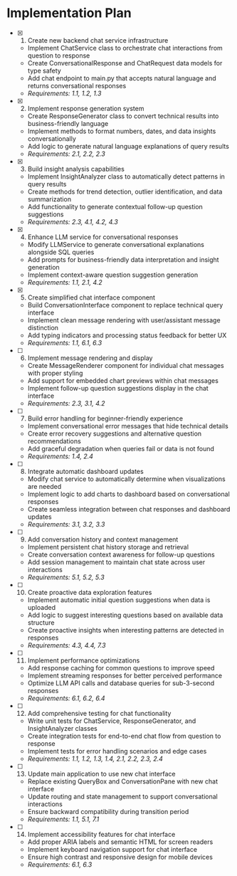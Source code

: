 # Implementation Plan

- [x] 1. Create new backend chat service infrastructure

  - Implement ChatService class to orchestrate chat interactions from question to response
  - Create ConversationalResponse and ChatRequest data models for type safety
  - Add chat endpoint to main.py that accepts natural language and returns conversational responses
  - _Requirements: 1.1, 1.2, 1.3_

- [x] 2. Implement response generation system

  - Create ResponseGenerator class to convert technical results into business-friendly language
  - Implement methods to format numbers, dates, and data insights conversationally
  - Add logic to generate natural language explanations of query results
  - _Requirements: 2.1, 2.2, 2.3_

- [x] 3. Build insight analysis capabilities

  - Implement InsightAnalyzer class to automatically detect patterns in query results
  - Create methods for trend detection, outlier identification, and data summarization
  - Add functionality to generate contextual follow-up question suggestions
  - _Requirements: 2.3, 4.1, 4.2, 4.3_

- [x] 4. Enhance LLM service for conversational responses

  - Modify LLMService to generate conversational explanations alongside SQL queries
  - Add prompts for business-friendly data interpretation and insight generation
  - Implement context-aware question suggestion generation
  - _Requirements: 1.1, 2.1, 4.2_

- [x] 5. Create simplified chat interface component

  - Build ConversationInterface component to replace technical query interface
  - Implement clean message rendering with user/assistant message distinction
  - Add typing indicators and processing status feedback for better UX
  - _Requirements: 1.1, 6.1, 6.3_

- [ ] 6. Implement message rendering and display

  - Create MessageRenderer component for individual chat messages with proper styling
  - Add support for embedded chart previews within chat messages
  - Implement follow-up question suggestions display in the chat interface
  - _Requirements: 2.3, 3.1, 4.2_

- [ ] 7. Build error handling for beginner-friendly experience

  - Implement conversational error messages that hide technical details
  - Create error recovery suggestions and alternative question recommendations
  - Add graceful degradation when queries fail or data is not found
  - _Requirements: 1.4, 2.4_

- [ ] 8. Integrate automatic dashboard updates

  - Modify chat service to automatically determine when visualizations are needed
  - Implement logic to add charts to dashboard based on conversational responses
  - Create seamless integration between chat responses and dashboard updates
  - _Requirements: 3.1, 3.2, 3.3_

- [ ] 9. Add conversation history and context management

  - Implement persistent chat history storage and retrieval
  - Create conversation context awareness for follow-up questions
  - Add session management to maintain chat state across user interactions
  - _Requirements: 5.1, 5.2, 5.3_

- [ ] 10. Create proactive data exploration features

  - Implement automatic initial question suggestions when data is uploaded
  - Add logic to suggest interesting questions based on available data structure
  - Create proactive insights when interesting patterns are detected in responses
  - _Requirements: 4.3, 4.4, 7.3_

- [ ] 11. Implement performance optimizations

  - Add response caching for common questions to improve speed
  - Implement streaming responses for better perceived performance
  - Optimize LLM API calls and database queries for sub-3-second responses
  - _Requirements: 6.1, 6.2, 6.4_

- [ ] 12. Add comprehensive testing for chat functionality

  - Write unit tests for ChatService, ResponseGenerator, and InsightAnalyzer classes
  - Create integration tests for end-to-end chat flow from question to response
  - Implement tests for error handling scenarios and edge cases
  - _Requirements: 1.1, 1.2, 1.3, 1.4, 2.1, 2.2, 2.3, 2.4_

- [ ] 13. Update main application to use new chat interface

  - Replace existing QueryBox and ConversationPane with new chat interface
  - Update routing and state management to support conversational interactions
  - Ensure backward compatibility during transition period
  - _Requirements: 1.1, 5.1, 7.1_

- [ ] 14. Implement accessibility features for chat interface
  - Add proper ARIA labels and semantic HTML for screen readers
  - Implement keyboard navigation support for chat interface
  - Ensure high contrast and responsive design for mobile devices
  - _Requirements: 6.1, 6.3_
